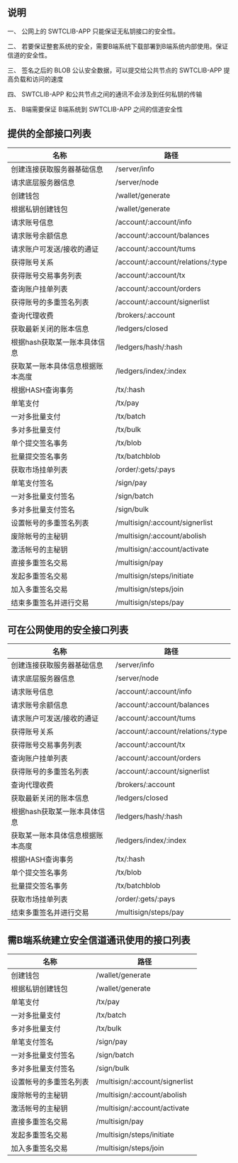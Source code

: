 ## 说明

一、 公网上的 SWTCLIB-APP 只能保证无私钥接口的安全性。

二、 若要保证整套系统的安全，需要B端系统下载部署到B端系统内部使用。保证信道的安全性。

三、 签名之后的 BLOB 公认安全数据，可以提交给公共节点的 SWTCLIB-APP 提高负载和访问的速度

四、 SWTCLIB-APP 和公共节点之间的通讯不会涉及到任何私钥的传输

五、 B端需要保证 B端系统到 SWTCLIB-APP 之间的信道安全性


## 提供的全部接口列表

| 名称                             | 路径                              |
|--------------------------------|-----------------------------------|
| 创建连接获取服务器基础信息       | /server/info                      |
| 请求底层服务器信息               | /server/node                      |
| 创建钱包                         | /wallet/generate                  |
| 根据私钥创建钱包                 | /wallet/generate                  |
| 请求账号信息                     | /account/:account/info            |
| 请求账号余额信息                 | /account/:account/balances        |
| 请求账户可发送/接收的通证        | /account/:account/tums            |
| 获得账号关系                     | /account/:account/relations/:type |
| 获得账号交易事务列表             | /account/:account/tx              |
| 查询账户挂单列表                 | /account/:account/orders          |
| 获得账号的多重签名列表           | /account/:account/signerlist      |
| 查询代理收费                     | /brokers/:account                 |
| 获取最新关闭的账本信息           | /ledgers/closed                   |
| 根据hash获取某一账本具体信息     | /ledgers/hash/:hash               |
| 获取某一账本具体信息根据账本高度 | /ledgers/index/:index             |
| 根据HASH查询事务                 | /tx/:hash                         |
| 单笔支付                         | /tx/pay                           |
| 一对多批量支付                   | /tx/batch                         |
| 多对多批量支付                   | /tx/bulk                          |
| 单个提交签名事务                 | /tx/blob                          |
| 批量提交签名事务                 | /tx/batchblob                     |
| 获取市场挂单列表                 | /order/:gets/:pays                |
| 单笔支付签名                     | /sign/pay                         |
| 一对多批量支付签名               | /sign/batch                       |
| 多对多批量支付签名               | /sign/bulk                        |
| 设置帐号的多重签名列表           | /multisign/:account/signerlist    |
| 废除帐号的主秘钥                 | /multisign/:account/abolish       |
| 激活帐号的主秘钥                 | /multisign/:account/activate      |
| 直接多重签名交易                 | /multisign/pay                    |
| 发起多重签名交易                 | /multisign/steps/initiate         |
| 加入多重签名交易                 | /multisign/steps/join             |
| 结束多重签名并进行交易           | /multisign/steps/pay              |

## 可在公网使用的安全接口列表

| 名称                             | 路径                              |
|--------------------------------|-----------------------------------|
| 创建连接获取服务器基础信息       | /server/info                      |
| 请求底层服务器信息               | /server/node                      |
| 请求账号信息                     | /account/:account/info            |
| 请求账号余额信息                 | /account/:account/balances        |
| 请求账户可发送/接收的通证        | /account/:account/tums            |
| 获得账号关系                     | /account/:account/relations/:type |
| 获得账号交易事务列表             | /account/:account/tx              |
| 查询账户挂单列表                 | /account/:account/orders          |
| 获得账号的多重签名列表           | /account/:account/signerlist      |
| 查询代理收费                     | /brokers/:account                 |
| 获取最新关闭的账本信息           | /ledgers/closed                   |
| 根据hash获取某一账本具体信息     | /ledgers/hash/:hash               |
| 获取某一账本具体信息根据账本高度 | /ledgers/index/:index             |
| 根据HASH查询事务                 | /tx/:hash                         |
| 单个提交签名事务                 | /tx/blob                          |
| 批量提交签名事务                 | /tx/batchblob                     |
| 获取市场挂单列表                 | /order/:gets/:pays                |
| 结束多重签名并进行交易           | /multisign/steps/pay              |

## 需B端系统建立安全信道通讯使用的接口列表

| 名称                   | 路径                           |
|----------------------|--------------------------------|
| 创建钱包               | /wallet/generate               |
| 根据私钥创建钱包       | /wallet/generate               |
| 单笔支付               | /tx/pay                        |
| 一对多批量支付         | /tx/batch                      |
| 多对多批量支付         | /tx/bulk                       |
| 单笔支付签名           | /sign/pay                      |
| 一对多批量支付签名     | /sign/batch                    |
| 多对多批量支付签名     | /sign/bulk                     |
| 设置帐号的多重签名列表 | /multisign/:account/signerlist |
| 废除帐号的主秘钥       | /multisign/:account/abolish    |
| 激活帐号的主秘钥       | /multisign/:account/activate   |
| 直接多重签名交易       | /multisign/pay                 |
| 发起多重签名交易       | /multisign/steps/initiate      |
| 加入多重签名交易       | /multisign/steps/join          |